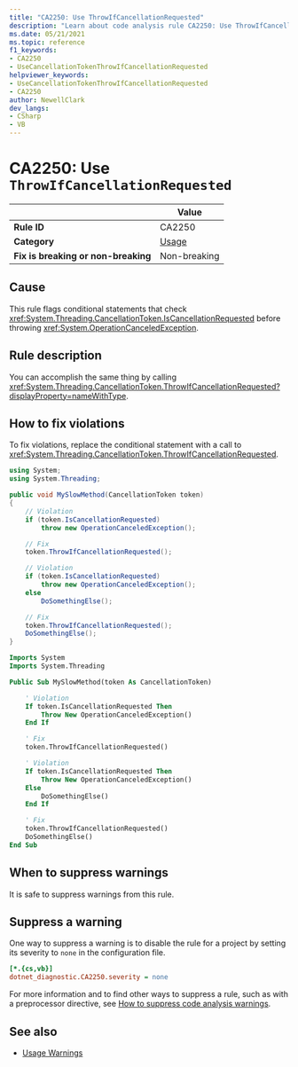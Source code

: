 ```yaml
---
title: "CA2250: Use ThrowIfCancellationRequested"
description: "Learn about code analysis rule CA2250: Use ThrowIfCancellationRequested"
ms.date: 05/21/2021
ms.topic: reference
f1_keywords:
- CA2250
- UseCancellationTokenThrowIfCancellationRequested
helpviewer_keywords:
- UseCancellationTokenThrowIfCancellationRequested
- CA2250
author: NewellClark
dev_langs:
- CSharp
- VB
---
```

# CA2250: Use `ThrowIfCancellationRequested`

| | Value |
|-|-|
| **Rule ID** |CA2250|
| **Category** |[Usage](usage-warnings.md)|
| **Fix is breaking or non-breaking** |Non-breaking|

## Cause

This rule flags conditional statements that check <xref:System.Threading.CancellationToken.IsCancellationRequested> before throwing <xref:System.OperationCanceledException>.

## Rule description

You can accomplish the same thing by calling <xref:System.Threading.CancellationToken.ThrowIfCancellationRequested?displayProperty=nameWithType>.

## How to fix violations

To fix violations, replace the conditional statement with a call to <xref:System.Threading.CancellationToken.ThrowIfCancellationRequested>.

```csharp
using System;
using System.Threading;

public void MySlowMethod(CancellationToken token)
{
    // Violation
    if (token.IsCancellationRequested)
        throw new OperationCanceledException();

    // Fix
    token.ThrowIfCancellationRequested();

    // Violation
    if (token.IsCancellationRequested)
        throw new OperationCanceledException();
    else
        DoSomethingElse();

    // Fix
    token.ThrowIfCancellationRequested();
    DoSomethingElse();
}
```

```vb
Imports System
Imports System.Threading

Public Sub MySlowMethod(token As CancellationToken)

    ' Violation
    If token.IsCancellationRequested Then
        Throw New OperationCanceledException()
    End If

    ' Fix
    token.ThrowIfCancellationRequested()

    ' Violation
    If token.IsCancellationRequested Then
        Throw New OperationCanceledException()
    Else
        DoSomethingElse()
    End If

    ' Fix
    token.ThrowIfCancellationRequested()
    DoSomethingElse()
End Sub
```

## When to suppress warnings

It is safe to suppress warnings from this rule.

## Suppress a warning

One way to suppress a warning is to disable the rule for a project by setting its severity to `none` in the configuration file.

```ini
[*.{cs,vb}]
dotnet_diagnostic.CA2250.severity = none
```

For more information and to find other ways to suppress a rule, such as with a preprocessor directive, see [How to suppress code analysis warnings](../suppress-warnings.md).

## See also

- [Usage Warnings](usage-warnings.md)

